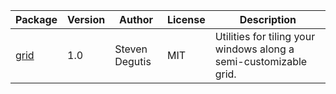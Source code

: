 | Package                                        | Version | Author         | License | Description                                                       |
|------------------------------------------------|---------|----------------|---------|-------------------------------------------------------------------|
| [grid](https://github.com/sdegutis/hydra-grid) | 1.0     | Steven Degutis | MIT     | Utilities for tiling your windows along a semi-customizable grid. |
